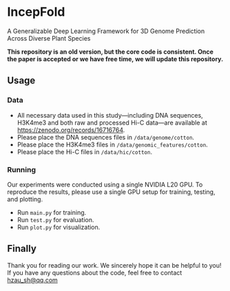 # IncepFold

A Generalizable Deep Learning Framework for 3D Genome Prediction Across Diverse Plant Species

**This repository is an old version, but the core code is consistent.
Once the paper is accepted or we have free time, we will update this repository.**


## Usage

### Data

- All necessary data used in this study—including DNA sequences, H3K4me3 and both raw and processed Hi-C data—are available at https://zenodo.org/records/16716764.
- Please place the DNA sequences files in `/data/genome/cotton`.
- Please place the H3K4me3 files in `/data/genomic_features/cotton`.
- Please place the Hi-C files in `/data/hic/cotton`.

### Running

Our experiments were conducted using a single NVIDIA L20 GPU. To reproduce the results, please use a single GPU setup for training, testing, and plotting.

- Run `main.py` for training.
- Run `test.py` for evaluation.
- Run `plot.py` for visualization.

## Finally

Thank you for reading our work. We sincerely hope it can be helpful to you!  
If you have any questions about the code, feel free to contact hzau_sh@qq.com
